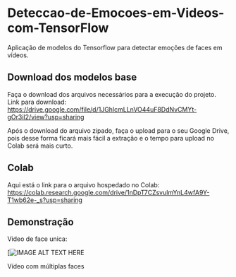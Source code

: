 # Deteccao-de-Emocoes-em-Videos-com-TensorFlow
Aplicação de modelos do Tensorflow para detectar emoções de faces em vídeos.

## Download dos modelos base

Faça o download dos arquivos necessários para a execução do projeto.
Link para download: https://drive.google.com/file/d/1JGhlcmLLnVO44uF8DdNvCMYt-gOr3iI2/view?usp=sharing

Após o download do arquivo zipado, faça o upload para o seu Google Drive, pois desse forma ficará mais fácil a extração e o tempo para upload no Colab será mais curto.

## Colab

Aqui está o link para o arquivo hospedado no Colab: https://colab.research.google.com/drive/1nDpT7CZsvulmYnL4wfA9Y-T1wb62e-_s?usp=sharing

## Demonstração 

Video de face unica:

[![IMAGE ALT TEXT HERE](https://www.youtube.com/watch?v=_B7TAXgBuIY)

Vídeo com múltiplas faces

